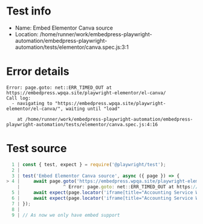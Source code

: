 # Test info

- Name: Embed Elementor Canva source
- Location: /home/runner/work/embedpress-playwright-automation/embedpress-playwright-automation/tests/elementor/canva.spec.js:3:1

# Error details

```
Error: page.goto: net::ERR_TIMED_OUT at https://embedpress.wpqa.site/playwright-elementor/el-canva/
Call log:
  - navigating to "https://embedpress.wpqa.site/playwright-elementor/el-canva/", waiting until "load"

    at /home/runner/work/embedpress-playwright-automation/embedpress-playwright-automation/tests/elementor/canva.spec.js:4:16
```

# Test source

```ts
  1 | const { test, expect } = require('@playwright/test');
  2 |
  3 | test('Embed Elementor Canva source', async ({ page }) => {
> 4 |     await page.goto('https://embedpress.wpqa.site/playwright-elementor/el-canva/');
    |                ^ Error: page.goto: net::ERR_TIMED_OUT at https://embedpress.wpqa.site/playwright-elementor/el-canva/
  5 |     await expect(page.locator('iframe[title="Accounting Service Website in Black and White Photographic Style"]').contentFrame().locator('div:nth-child(2) > .uk_25A > .Izwocg')).toBeVisible();
  6 |     await expect(page.locator('iframe[title="Accounting Service Website in Black and White Photographic Style"]').contentFrame().getByText('EmbedPress')).toBeVisible();
  7 | });
  8 |
  9 | // As now we only have embed support 
```
